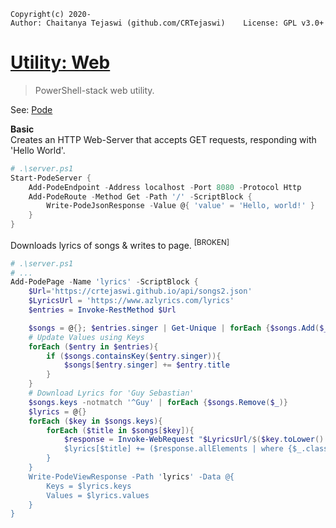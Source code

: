 ﻿    Copyright(c) 2020-
    Author: Chaitanya Tejaswi (github.com/CRTejaswi)    License: GPL v3.0+

# [Utility: Web](https://crtejaswi.github.io/utility-web/)
> PowerShell-stack web utility.

See: [Pode](https://badgerati.github.io/Pode/Getting-Started/FirstApp) <br>

__Basic__ <br>
Creates an HTTP Web-Server that accepts GET requests, responding with 'Hello World'. <br>
```powershell
# .\server.ps1
Start-PodeServer {
    Add-PodeEndpoint -Address localhost -Port 8080 -Protocol Http
    Add-PodeRoute -Method Get -Path '/' -ScriptBlock {
        Write-PodeJsonResponse -Value @{ 'value' = 'Hello, world!' }
    }
}
```
Downloads lyrics of songs & writes to page. <sup>[BROKEN]</sup><br>
```powershell
# .\server.ps1
# ...
Add-PodePage -Name 'lyrics' -ScriptBlock {
    $Url='https://crtejaswi.github.io/api/songs2.json'
    $LyricsUrl = 'https://www.azlyrics.com/lyrics'
    $entries = Invoke-RestMethod $Url

    $songs = @{}; $entries.singer | Get-Unique | forEach {$songs.Add($_,@())}
    # Update Values using Keys
    forEach ($entry in $entries){
        if ($songs.containsKey($entry.singer)){
            $songs[$entry.singer] += $entry.title
        }
    }
    # Download Lyrics for 'Guy Sebastian'
    $songs.keys -notmatch '^Guy' | forEach {$songs.Remove($_)}
    $lyrics = @{}
    forEach ($key in $songs.keys){
        forEach ($title in $songs[$key]){
            $response = Invoke-WebRequest "$LyricsUrl/$($key.toLower().replace(" ",''))/$($title.toLower().replace(" ",'').replace("'",'')).html"
            $lyrics[$title] += ($response.allElements | where {$_.class -match 'container main-page'}).innerText
        }
    }
    Write-PodeViewResponse -Path 'lyrics' -Data @{
        Keys = $lyrics.keys
        Values = $lyrics.values
    }
}
```
